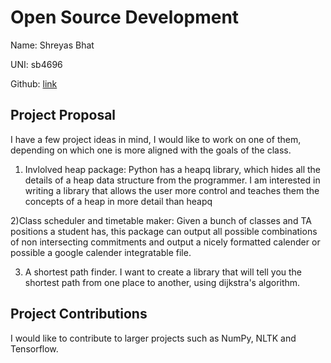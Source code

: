 # Open Source Development

Name: Shreyas Bhat

UNI: sb4696

Github: [link](https://github.com/Sbhat92)


## Project Proposal
I have a few project ideas in mind, I would like to work on one of them, depending on which one is more aligned with the goals of the class. 

1) Invlolved heap package: Python has a heapq library, which hides all the details of a heap data structure from the programmer. I am interested in writing a 
library that allows the user more control and teaches them the concepts of a heap in more detail than heapq

2)Class scheduler and timetable maker: Given a bunch of classes and TA positions a student has, this package can output all possible combinations of
non intersecting commitments and output a nicely formatted calender or possible a google calender integratable file.

3) A shortest path finder. I want to create a library that will tell you the shortest path from one place to another, using dijkstra's algorithm.


## Project Contributions
I would like to contribute to larger projects such as NumPy, NLTK and Tensorflow. 
